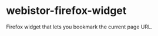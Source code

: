 webistor-firefox-widget
=======================

Firefox widget that lets you bookmark the current page URL.

